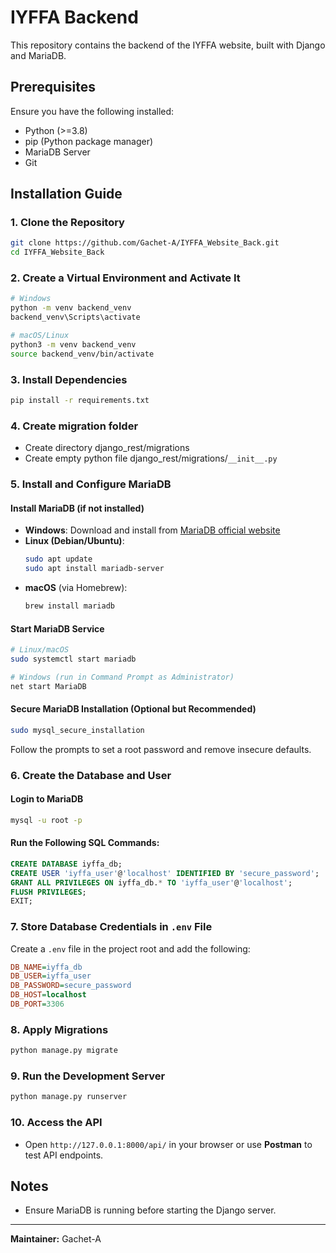 # IYFFA Backend

This repository contains the backend of the IYFFA website, built with Django and MariaDB.

## Prerequisites

Ensure you have the following installed:

- Python (>=3.8)
- pip (Python package manager)
- MariaDB Server
- Git

## Installation Guide

### 1. Clone the Repository
```sh
git clone https://github.com/Gachet-A/IYFFA_Website_Back.git
cd IYFFA_Website_Back
```

### 2. Create a Virtual Environment and Activate It
```sh
# Windows
python -m venv backend_venv
backend_venv\Scripts\activate

# macOS/Linux
python3 -m venv backend_venv
source backend_venv/bin/activate
```

### 3. Install Dependencies
```sh
pip install -r requirements.txt
```

### 4. Create migration folder
- Create directory django_rest/migrations
- Create empty python file django_rest/migrations/`__init__.py`

### 5. Install and Configure MariaDB

#### Install MariaDB (if not installed)

- **Windows**: Download and install from [MariaDB official website](https://mariadb.org/download/)
- **Linux (Debian/Ubuntu)**:
  ```sh
  sudo apt update
  sudo apt install mariadb-server
  ```
- **macOS** (via Homebrew):
  ```sh
  brew install mariadb
  ```

#### Start MariaDB Service
```sh
# Linux/macOS
sudo systemctl start mariadb

# Windows (run in Command Prompt as Administrator)
net start MariaDB
```

#### Secure MariaDB Installation (Optional but Recommended)
```sh
sudo mysql_secure_installation
```
Follow the prompts to set a root password and remove insecure defaults.

### 6. Create the Database and User

#### Login to MariaDB
```sh
mysql -u root -p
```

#### Run the Following SQL Commands:
```sql
CREATE DATABASE iyffa_db;
CREATE USER 'iyffa_user'@'localhost' IDENTIFIED BY 'secure_password';
GRANT ALL PRIVILEGES ON iyffa_db.* TO 'iyffa_user'@'localhost';
FLUSH PRIVILEGES;
EXIT;
```

### 7. Store Database Credentials in `.env` File

Create a `.env` file in the project root and add the following:
```ini
DB_NAME=iyffa_db
DB_USER=iyffa_user
DB_PASSWORD=secure_password
DB_HOST=localhost
DB_PORT=3306
```

### 8. Apply Migrations
```sh
python manage.py migrate
```

### 9. Run the Development Server
```sh
python manage.py runserver
```

### 10. Access the API
- Open `http://127.0.0.1:8000/api/` in your browser or use **Postman** to test API endpoints.

## Notes
- Ensure MariaDB is running before starting the Django server.

---
**Maintainer:** Gachet-A
